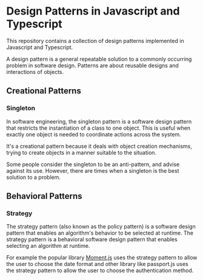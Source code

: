 # Design Patterns in Javascript and Typescript

This repository contains a collection of design patterns implemented in Javascript and Typescript.

A design pattern is a general repeatable solution to a commonly occurring problem in software design. Patterns are about reusable designs and interactions of objects.

## Creational Patterns

### Singleton

In software engineering, the singleton pattern is a software design pattern that restricts the instantiation of a class to one object. This is useful when exactly one object is needed to coordinate actions across the system.

It's a creational pattern because it deals with object creation mechanisms, trying to create objects in a manner suitable to the situation.

Some people consider the singleton to be an anti-pattern, and advise against its use. However, there are times when a singleton is the best solution to a problem.

## Behavioral Patterns

### Strategy

The strategy pattern (also known as the policy pattern) is a software design pattern that enables an algorithm's behavior to be selected at runtime. The strategy pattern is a behavioral software design pattern that enables selecting an algorithm at runtime.

For example the popular library [Moment.js](https://momentjs.com/) uses the strategy pattern to allow the user to choose the date format and other library like passport.js uses the strategy pattern to allow the user to choose the authentication method.
